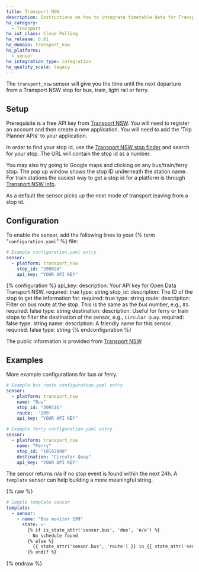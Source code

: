 ```yaml
---
title: Transport NSW
description: Instructions on how to integrate timetable data for Transport NSW (Australia) within Home Assistant.
ha_category:
  - Transport
ha_iot_class: Cloud Polling
ha_release: 0.81
ha_domain: transport_nsw
ha_platforms:
  - sensor
ha_integration_type: integration
ha_quality_scale: legacy
---
```


The `transport_nsw` sensor will give you the time until the next departure from a Transport NSW stop for bus, train, light rail or ferry.

## Setup

Prerequisite is a free API key from [Transport NSW](https://opendata.transport.nsw.gov.au/). You will need to register an account and then create a new application. You will need to add the 'Trip Planner APIs' to your application. 

In order to find your stop id, use the [Transport NSW stop finder](https://transportnsw.info/stop#/) and search for your stop. The URL will contain the stop id as a number.

You may also try going to Google maps and clicking on any bus/train/ferry stop. The pop up window shows the stop ID underneath the station name. For train stations the easiest way to get a stop id for a platform is through [Transport NSW Info](https://transportnsw.info/).

As a default the sensor picks up the next mode of transport leaving from a stop id.

## Configuration

To enable the sensor, add the following lines to your {% term "`configuration.yaml`" %} file:

```yaml
# Example configuration.yaml entry
sensor:
  - platform: transport_nsw
    stop_id: "200024"
    api_key: "YOUR API KEY"
```

{% configuration %}
api_key:
  description: Your API key for Open Data Transport NSW.
  required: true
  type: string
stop_id:
  description: The ID of the stop to get the information for.
  required: true
  type: string
route:
  description: Filter on bus route at the stop. This is the same as the bus number, e.g., `83`.
  required: false
  type: string
destination:
  description: Useful for ferry or train stops to filter the destination of the sensor, e.g.,  `Circular Quay`.
  required: false
  type: string
name:
  description: A friendly name for this sensor.
  required: false
  type: string
{% endconfiguration %}

The public information is provided from [Transport NSW](https://opendata.transport.nsw.gov.au/).

## Examples

More example configurations for bus or ferry.

```yaml
# Example bus route configuration.yaml entry
sensor:
  - platform: transport_nsw
    name: "Bus"
    stop_id: "209516"
    route:  '199'
    api_key: "YOUR API KEY"
```

```yaml
# Example ferry configuration.yaml entry
sensor:
  - platform: transport_nsw
    name: "Ferry"
    stop_id: "10102008"
    destination: "Circular Quay"
    api_key: "YOUR API KEY"
```

The sensor returns n/a if no stop event is found within the next 24h. A `template` sensor can help building a more meaningful string.

{% raw %}

```yaml
# Sample template sensor
template:
  - sensor:
    - name: "Bus monitor 199"
      state: >-
        {% if is_state_attr('sensor.bus', 'due', 'n/a') %}
          No schedule found
        {% else %}
          {{ state_attr('sensor.bus', 'route') }} in {{ state_attr('sensor.bus', 'due') }}m ({{ state_attr('sensor.bus', 'delay') }})
        {% endif %}
```

{% endraw %}
